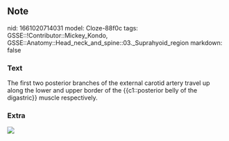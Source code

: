 ## Note
nid: 1661020714031
model: Cloze-88f0c
tags: GSSE::!Contributor::Mickey_Kondo, GSSE::Anatomy::Head_neck_and_spine::03._Suprahyoid_region
markdown: false

### Text
The first two posterior branches of the external carotid artery travel up along the lower and upper border of the {{c1::posterior belly of the digastric}} muscle respectively.

### Extra
<img src="occipital_artery.jpg">
